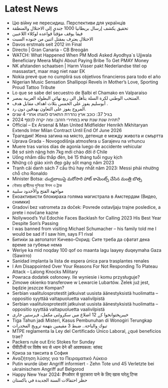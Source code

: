 # Latest News
-  Цю війну не пересидиш. Перспективи для українців
-  تحقيق يكشف إرسال بريطانيا 1000 جندي إلى الاحتلال والمنطقة
-  فيفا يوقف مؤقتاً قواعده لوكلاء اللاعبين
-  الاحتلال يعترف بمقتل اثنين من جنوده السبت
-  Davos erstmals seit 2012 im Final
-  Directo | Gran Canaria - CB Breogán
-  WATCH: What Happened When PM Modi Asked Ayodhya`s Ujjwala Beneficiary Meera Majhi About Paying Bribe To Get PMAY Money
-  NK afstanden schaatsen | Harm Visser pakt Nederlandse titel op massastart, maar mag niet naar EK
-  Nokia prevé que no cumplirá sus objetivos financieros para todo el año
-  Nigerian Music Sensation Shallipopi Revels in Mother’s Love, Sporting Proud Tattoo Tribute
-  Lo que se sabe del secuestro de Balbi el Chamako en Valparaíso
-  المنتخب الوطني لكرة السلة يتأهل الى ربع نهائي البطولة العربية بمصر.
-  أبوسليم يفوز على الخمس بثلاث اهداف مقابل هدف .
-  المروج يفوز على التعاون بهدفين دون رد.
-  בגיל 37: כוכב ארץ נהדרת התארס לזוגתו אחרי 4 שנים
-  2024 תהיה שנת שנת שיא במחירי הזהב: ומה יקרה לכסף?
-  Official – Ex Arsenal & Man United Midfielder Henrikh Mkhitaryan Extends Inter Milan Contract Until End Of June 2026
-  Трагедия! Жена загина на място, детенце е между живота и смъртта
-  Uprava Grada - Novogodišnja atmosfera u Sarajevu na vrhuncu
-  Muere tras varios días de agonía luego de accidente vehicular
-  Bé sơ sinh nặng hơn 7kg mới chào đời ở Chile
-  Uống nhầm dầu thắp đèn, bé 15 tháng tuổi nguy kịch
-  Những cô giáo xinh đẹp gây sốt mạng năm 2023
-  Tranh cãi danh sách 7 cầu thủ hay nhất năm 2023: Messi phải nhường chỗ cho Ronaldo
-  Minister Botsa: చంద్రబాబుపై మరోసారి హాట్ కామెంట్స్ చేసిన మంత్రి బొత్స
-  নৌকার প্রার্থীদের দুশ্চিন্তা ঈগল ও ট্রাক
-  مواجهة الفتح والأخدود سلبية
-  Екоактивисти блокираха голяма магистрала в Амстердам (Видео, снимки)
-  Gradovi bez vatrometa za doček: Povrede ostavljaju trajne posledice, a prete i novčane kazne
-  Nollywood’s Yul Edochie Faces Backlash for Calling 2023 His Best Year Despite Son’s Passing
-  I was banned from visiting Michael Schumacher – his family told me I would be sad if I saw him, says F1 rival
-  Битиќи за автопатот Кичево-Охрид: Сите треба да сфатат дека време за губење нема
-  Weriye ka mid noqday 100 qof oo maanta lagu laayey duqeymaha Gaza (Sawirro)
-  Sanidad implanta la lista de espera única para trasplantes renales
-  I Am Disappointed Over Your Reasons For Not Responding To Plateau Attack – Lalong Knocks Military
-  Powraca dodatek osłonowy. Ile wyniesie i komu przysługuje?
-  Zimowe okienko transferowe w Lewarcie Lubartów. Żelek już jest, będzie jeszcze Kompan?
-  Serbian vaalitulosprotestit jatkuivat uusista äänestyksistä huolimatta – oppositio syyttää valtapuoluetta vaalivilpistä
-  Serbian vaalitulosprotestit jatkuivat uusista äänestyksistä huolimatta – oppositio syyttää valtapuoluetta vaalivilpistä
-  خیبرپختوانخوا کے 12 اضلاع میں سکروٹنی مکمل، فہرستیں جاری
-  Tiga Tahun jadi Misteri, Kasus Pembunuhan di Wonogiri Terungkap
-  تبوك والباحة.. ضبط 3 مقيمين بتهمة ترويج المخدرات
-  MTPE reglamenta la Ley del Certificado Único Laboral, ¿qué beneficios trae?
-  Packers rule out Eric Stokes for Sunday
-  पीवीटीजी पर विशेष रूप से ध्यान देने की आवश्यकता: सांसद
-  Криза за таксита в София
-  Αναζήτηση λύσης για το Πειραματικό Λύκειο
-  Putin wurde über Angriff informiert - Zehn Tote und 45 Verletzte bei ukrainischem Angriff auf Belgorod
-  Happy New Year 2024: हैंगओवर से छुटकारा पाने के लिए खास घरेलू टिप्स
-  حظر احتفالات السنة الجديدة في باكستان

